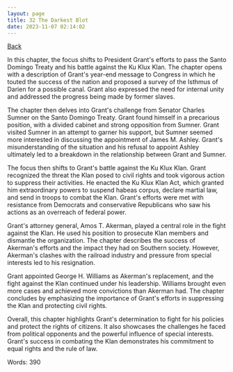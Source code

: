 ```yaml
---
layout: page
title: 32 The Darkest Blot
date: 2023-11-07 02:14:02
---
```


[Back](./)


In this chapter, the focus shifts to President Grant's efforts to pass the Santo Domingo Treaty and his battle against the Ku Klux Klan. The chapter opens with a description of Grant's year-end message to Congress in which he touted the success of the nation and proposed a survey of the Isthmus of Darien for a possible canal. Grant also expressed the need for internal unity and addressed the progress being made by former slaves.

The chapter then delves into Grant's challenge from Senator Charles Sumner on the Santo Domingo Treaty. Grant found himself in a precarious position, with a divided cabinet and strong opposition from Sumner. Grant visited Sumner in an attempt to garner his support, but Sumner seemed more interested in discussing the appointment of James M. Ashley. Grant's misunderstanding of the situation and his refusal to appoint Ashley ultimately led to a breakdown in the relationship between Grant and Sumner.

The focus then shifts to Grant's battle against the Ku Klux Klan. Grant recognized the threat the Klan posed to civil rights and took vigorous action to suppress their activities. He enacted the Ku Klux Klan Act, which granted him extraordinary powers to suspend habeas corpus, declare martial law, and send in troops to combat the Klan. Grant's efforts were met with resistance from Democrats and conservative Republicans who saw his actions as an overreach of federal power.

Grant's attorney general, Amos T. Akerman, played a central role in the fight against the Klan. He used his position to prosecute Klan members and dismantle the organization. The chapter describes the success of Akerman's efforts and the impact they had on Southern society. However, Akerman's clashes with the railroad industry and pressure from special interests led to his resignation.

Grant appointed George H. Williams as Akerman's replacement, and the fight against the Klan continued under his leadership. Williams brought even more cases and achieved more convictions than Akerman had. The chapter concludes by emphasizing the importance of Grant's efforts in suppressing the Klan and protecting civil rights.

Overall, this chapter highlights Grant's determination to fight for his policies and protect the rights of citizens. It also showcases the challenges he faced from political opponents and the powerful influence of special interests. Grant's success in combating the Klan demonstrates his commitment to equal rights and the rule of law.

Words: 390